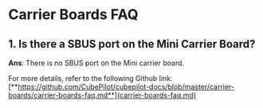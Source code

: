# Carrier Boards FAQ

## 1. Is there a SBUS port on the Mini Carrier Board?

**Ans**: There is no SBUS port on the Mini carrier board.

For more details, refer to the following Github link: [**https://github.com/CubePilot/cubepilot-docs/blob/master/carrier-boards/carrier-boards-faq.md**](carrier-boards-faq.md)
